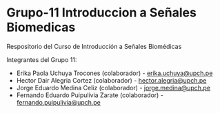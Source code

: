 # Grupo-11 Introduccion a Señales Biomedicas
Respositorio del Curso de Introducción a Señales Biomédicas

Integrantes del Grupo 11:
* Erika Paola Uchuya Trocones (colaborador) - erika.uchuya@upch.pe
* Hector Dair Alegria Cortez (colaborador) - hector.alegria@upch.pe
* Jorge Eduardo Medina Celiz (colaborador) - jorge.medina@upch.pe
* Fernando Eduardo Puipulivia Zarate (colaborador) -  fernando.puipulivia@upch.pe
